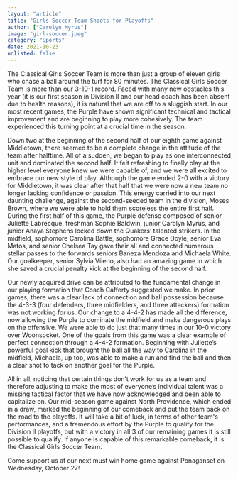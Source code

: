 ```yaml
---
layout: "article"
title: "Girls Soccer Team Shoots for Playoffs"
author: ["Carolyn Myrus"]
image: "girl-soccer.jpeg"
category: "Sports"
date: 2021-10-23
unlisted: false
---
```


The Classical Girls Soccer Team is more than just a group of eleven girls who chase a ball around the turf for 80 minutes. The Classical Girls Soccer Team is more than our 3-10-1 record. Faced with many new obstacles this year (it is our first season in Division II and our head coach has been absent due to health reasons), it is natural that we are off to a sluggish start. In our most recent games, the Purple have shown significant technical and tactical improvement and are beginning to play more cohesively. The team experienced this turning point at a crucial time in the season. 

Down two at the beginning of the second half of our eighth game against Middletown, there seemed to be a complete change in the attitude of the team after halftime. All of a sudden, we began to play as one interconnected unit and dominated the second half. It felt refreshing to finally play at the higher level everyone knew we were capable of, and we were all excited to embrace our new style of play. Although the game ended 2-0 with a victory for Middletown, it was clear after that half that we were now a new team no longer lacking confidence or passion. This energy carried into our next daunting challenge, against the second-seeded team in the division, Moses Brown, where we were able to hold them scoreless the entire first half. During the first half of this game, the Purple defense composed of senior Juliette Labrecque, freshman Sophie Baldwin, junior Carolyn Myrus, and junior Anaya Stephens locked down the Quakers’ talented strikers. In the midfield, sophomore Carolina Battle, sophomore Grace Doyle, senior Eva Matos, and senior Chelsea Tay gave their all and connected numerous stellar passes to the forwards seniors Baneza Mendoza and Michaela White. Our goalkeeper, senior Sylvia Vileno, also had an amazing game in which she saved a crucial penalty kick at the beginning of the second half.  

Our newly acquired drive can be attributed to the fundamental change in our playing formation that Coach Cafferty suggested we make. In prior games, there was a clear lack of connection and ball possession because the 4-3-3 (four defenders, three midfielders, and three attackers) formation was not working for us. Our change to a 4-4-2 has made all the difference, now allowing the Purple to dominate the midfield and make dangerous plays on the offensive. We were able to do just that many times in our 10-0 victory over Woonsocket. One of the goals from this game was a clear example of perfect connection through a 4-4-2 formation. Beginning with Juliette’s powerful goal kick that brought the ball all the way to Carolina in the midfield, Michaela, up top, was able to make a run and find the ball and then a clear shot to tack on another goal for the Purple.  

All in all, noticing that certain things don’t work for us as a team and therefore adjusting to make the most of everyone’s individual talent was a missing tactical factor that we have now acknowledged and been able to capitalize on. Our mid-season game against North Providence, which ended in a draw, marked the beginning of our comeback and put the team back on the road to the playoffs. It will take a bit of luck, in terms of other team's performances, and a tremendous effort by the Purple to qualify for the Division II playoffs, but with a victory in all 3 of our remaining games it is still possible to qualify. If anyone is capable of this remarkable comeback, it is the Classical Girls Soccer Team.

Come support us at our next must win home game against Ponaganset on Wednesday, October 27!

